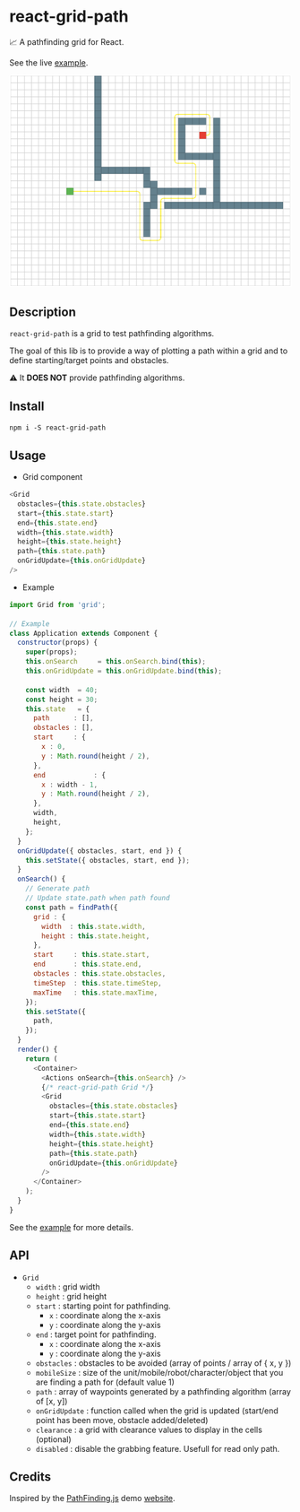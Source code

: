 # react-grid-path

:chart_with_upwards_trend: A pathfinding grid for React.

See the live [example](https://matthieulemoine.github.io/react-grid-path/example).

![Example](example/react-grid-path.png)

## Description

``react-grid-path`` is a grid to test pathfinding algorithms.

The goal of this lib is to provide a way of plotting a path within a grid and to define starting/target points and obstacles.

:warning: It **DOES NOT** provide pathfinding algorithms.


## Install

```
npm i -S react-grid-path
```

## Usage

- Grid component

```javascript
<Grid
  obstacles={this.state.obstacles}
  start={this.state.start}
  end={this.state.end}
  width={this.state.width}
  height={this.state.height}
  path={this.state.path}
  onGridUpdate={this.onGridUpdate}
/>
```

- Example

```javascript
import Grid from 'grid';

// Example
class Application extends Component {
  constructor(props) {
    super(props);
    this.onSearch     = this.onSearch.bind(this);
    this.onGridUpdate = this.onGridUpdate.bind(this);

    const width  = 40;
    const height = 30;
    this.state   = {
      path      : [],
      obstacles : [],
      start     : {
        x : 0,
        y : Math.round(height / 2),
      },
      end            : {
        x : width - 1,
        y : Math.round(height / 2),
      },
      width,
      height,
    };
  }
  onGridUpdate({ obstacles, start, end }) {
    this.setState({ obstacles, start, end });
  }
  onSearch() {
    // Generate path
    // Update state.path when path found
    const path = findPath({
      grid : {
        width  : this.state.width,
        height : this.state.height,
      },
      start     : this.state.start,
      end       : this.state.end,
      obstacles : this.state.obstacles,
      timeStep  : this.state.timeStep,
      maxTime   : this.state.maxTime,
    });
    this.setState({
      path,
    });
  }
  render() {
    return (
      <Container>
        <Actions onSearch={this.onSearch} />
        {/* react-grid-path Grid */}
        <Grid
          obstacles={this.state.obstacles}
          start={this.state.start}
          end={this.state.end}
          width={this.state.width}
          height={this.state.height}
          path={this.state.path}
          onGridUpdate={this.onGridUpdate}
        />
      </Container>
    );
  }
}
```

See the [example](example/) for more details.

## API

- ```Grid```
  - ```width``` : grid width
  - ```height``` : grid height
  - ```start``` : starting point for pathfinding.
    - ```x``` : coordinate along the x-axis
    - ```y``` : coordinate along the y-axis
  - ```end``` : target point for pathfinding.
    - ```x``` : coordinate along the x-axis
    - ```y``` : coordinate along the y-axis
  - ```obstacles``` : obstacles to be avoided (array of points / array of { x, y })
  - ```mobileSize``` : size of the unit/mobile/robot/character/object that you are finding a path for (default value 1)
  - ```path```      : array of waypoints generated by a pathfinding algorithm (array of [x, y])
  - ```onGridUpdate``` : function called when the grid is updated (start/end point has been move, obstacle added/deleted)
  - ```clearance``` : a grid with clearance values to display in the cells (optional)
  - ```disabled``` : disable the grabbing feature. Usefull for read only path.

## Credits

Inspired by the [PathFinding.js](https://github.com/qiao/PathFinding.js) demo [website](https://qiao.github.io/PathFinding.js/visual/).
